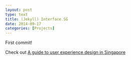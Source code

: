 ```yaml
---
layout: post
type: text
title: (Jekyll) Interface.SG
date: 2014-09-17
categories: [Projects]
---
```


First commit!

Check out [A guide to user experience design in Singapore](http://interfacesg.github.io)
